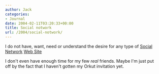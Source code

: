 ```yaml
---
author: Jack
categories:
- Journal
date: 2004-02-11T03:20:33+00:00
title: Social notwork
url: /2004/social-notwork/
---
```


I do not have, want, need or understand the desire for any type of [Social Network][1] [Web Site][2]

I don't even have enough time for my few _real_ friends. Maybe I'm just put off by the fact that I haven't gotten my Orkut invitation yet.

 [1]: http://orkut.com
 [2]: http://www.friendster.com